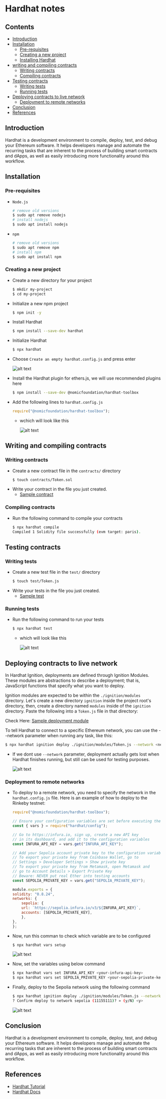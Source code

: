 # Hardhat notes

## Contents

- [Introduction](#introduction)
- [Installation](#installation)
    - [Pre-requisites](#pre-requisites)
    - [Creating a new project](#creating-a-new-project)
    - [Installing Hardhat](#installing-hardhat)
- [writing and compiling contracts](#writing-and-compiling-contracts)
    - [Writing contracts](#writing-contracts)
    - [Compiling contracts](#compiling-contracts)
- [Testing contracts](#testing-contracts)
    - [Writing tests](#writing-tests)
    - [Running tests](#running-tests)
- [Deploying contracts to live network](#deploying-contracts)
    - [Deployment to remote networks](#deployment-to-remote-networks)
- [Conclusion](#conclusion)
- [References](#references)

## Introduction

Hardhat is a development environment to compile, deploy, test, and debug your Ethereum software. It helps developers manage and automate the recurring tasks that are inherent to the process of building smart contracts and dApps, as well as easily introducing more functionality around this workflow.

## Installation

### Pre-requisites

- `Node.js`
    ```bash
    # remove old versions
    $ sudo apt remove nodejs
    # install nodejs
    $ sudo apt install nodejs
    ```
- `npm`
    ```bash
    # remove old versions
    $ sudo apt remove npm
    # install npm
    $ sudo apt install npm
    ```

### Creating a new project
    
- Create a new directory for your project
    ```bash
    $ mkdir my-project
    $ cd my-project
    ```
- Initialize a new npm project
    ```bash
    $ npm init -y
    ```
- Install Hardhat
    ```bash
    $ npm install --save-dev hardhat
    ```
- Initialize Hardhat
    ```bash
    $ npx hardhat
    ```
- Choose `Create an empty hardhat.config.js` and press enter

    ![alt text](image-1.png)

- Install the Hardhat plugin for ethers.js, we will use recommended plugins here
    ```bash
    $ npm install --save-dev @nomicfoundation/hardhat-toolbox
    ```
- Add the following lines to `hardhat.config.js`
    ```javascript
    require("@nomicfoundation/hardhat-toolbox");
    ```
    - wchich will look like this

        ![alt text](image.png)

## Writing and compiling contracts


### Writing contracts

- Create a new contract file in the `contracts/` directory
    ```bash
    $ touch contracts/Token.sol
    ```
- Write your contract in the file you just created.
    - [Sample contract](contracts/Token.sol)

### Compiling contracts

- Run the following command to compile your contracts
    ```bash
    $ npx hardhat compile
    Compiled 1 Solidity file successfully (evm target: paris).
    ```
    
## Testing contracts

### Writing tests

- Create a new test file in the `test/` directory
    ```bash
    $ touch test/Token.js
    ```
- Write your tests in the file you just created.
    - [Sample test](test/Token.js)

### Running tests

- Run the following command to run your tests
    ```bash
    $ npx hardhat test
    ```
    - which will look like this

        ![alt text](image-2.png)
    
## Deploying contracts to live network

In Hardhat Ignition, deployments are defined through Ignition Modules. These modules are abstractions to describe a deployment; that is, JavaScript functions that specify what you want to deploy.

Ignition modules are expected to be within the `./ignition/modules` directory. Let's create a new directory `ignition` inside the project root's directory, then, create a directory named `modules` inside of the `ignition` directory. Paste the following into a `Token.js` file in that directory:
    
Check Here: [Sample deployment module](ignition/modules/Token.js)

To tell Hardhat to connect to a specific Ethereum network, you can use the --network parameter when running any task, like this:
    
```bash
$ npx hardhat ignition deploy ./ignition/modules/Token.js --network <network-name>
```
- If we dont use `--network` parameter, deployment actually gets lost when Hardhat finishes running, but still can be used for testing purposes.

    ![alt text](image-3.png)

### Deployment to remote networks

- To deploy to a remote network, you need to specify the network in the `hardhat.config.js` file. Here is an example of how to deploy to the Rinkeby testnet:

    ```javascript
    require("@nomicfoundation/hardhat-toolbox");

    // Ensure your configuration variables are set before executing the script
    const { vars } = require("hardhat/config");

    // Go to https://infura.io, sign up, create a new API key
    // in its dashboard, and add it to the configuration variables
    const INFURA_API_KEY = vars.get("INFURA_API_KEY");

    // Add your Sepolia account private key to the configuration variables
    // To export your private key from Coinbase Wallet, go to
    // Settings > Developer Settings > Show private key
    // To export your private key from Metamask, open Metamask and
    // go to Account Details > Export Private Key
    // Beware: NEVER put real Ether into testing accounts
    const SEPOLIA_PRIVATE_KEY = vars.get("SEPOLIA_PRIVATE_KEY");

    module.exports = {
    solidity: "0.8.24",
    networks: {
        sepolia: {
        url: `https://sepolia.infura.io/v3/${INFURA_API_KEY}`,
        accounts: [SEPOLIA_PRIVATE_KEY],
        },
    },
    };
    ```

- Now, run this comman to check which variable are to be configured
    ```bash
    $ npx hardhat vars setup
    ```

    ![alt text](image-4.png)

- Now, set the variables using below command

    ```bash
    $ npx hardhat vars set INFURA_API_KEY <your-infura-api-key>
    $ npx hardhat vars set SEPOLIA_PRIVATE_KEY <your-sepolia-private-key>
    ```
- Finally, deploy to the Sepolia network using the following command

    ```bash
    $ npx hardhat ignition deploy ./ignition/modules/Token.js --network sepolia
    ? Confirm deploy to network sepolia (11155111)? » (y/N) <y>
    ```

    ![alt text](image-5.png)

## Conclusion

Hardhat is a development environment to compile, deploy, test, and debug your Ethereum software. It helps developers manage and automate the recurring tasks that are inherent to the process of building smart contracts and dApps, as well as easily introducing more functionality around this workflow.

## References

- [Hardhat Tutorial](https://hardhat.org/tutorial)
- [Hardhat Docs](https://hardhat.org/hardhat-runner/docs/getting-started#overview)